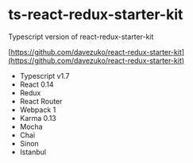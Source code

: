 # ts-react-redux-starter-kit
Typescript version of react-redux-starter-kit

[https://github.com/davezuko/react-redux-starter-kit](https://github.com/davezuko/react-redux-starter-kit)

- Typescript v1.7
- React 0.14
- Redux
- React Router
- Webpack 1
- Karma 0.13
- Mocha
- Chai
- Sinon
- Istanbul
